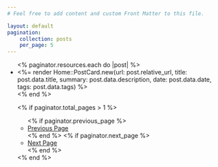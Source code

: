 ```yaml
---
# Feel free to add content and custom Front Matter to this file.

layout: default
pagination:
    collection: posts
    per_page: 5
---
```


<ul id="list-posts">
  <% paginator.resources.each do |post| %>
    <li>
      <%= render Home::PostCard.new(url: post.relative_url, title: post.data.title, summary: post.data.description, date: post.data.date, tags: post.data.tags) %>
    </li>
  <% end %>

  <% if paginator.total_pages > 1 %>
    <ul class="pagination">
      <% if paginator.previous_page %>
        <li>
          <a href="<%= paginator.previous_page_path %>">Previous Page</a>
        </li>
      <% end %>
      <% if paginator.next_page %>
        <li>
          <a href="<%= paginator.next_page_path %>">Next Page</a>
        </li>
      <% end %>
    </ul>
  <% end %>
</ul>